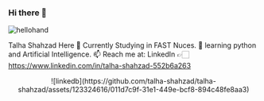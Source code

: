 ### Hi there 👋
![hellohand](https://github.com/talha-shahzad/talha-shahzad/assets/123324616/baf74405-8dd2-4154-823c-e3c54158620f)

Talha Shahzad Here
🔭 Currently Studying in FAST Nuces.
🌱 learning python and Artificial Intelligence.
📫  Reach me at: LinkedIn 👉🏻 https://www.linkedin.com/in/talha-shahzad-552b6a263
<center>
![linkedb](https://github.com/talha-shahzad/talha-shahzad/assets/123324616/011d7c9f-31e1-449e-bcf8-894c48fe8aa3)
</center>

<!--
**talha-shahzad/talha-shahzad** is a ✨ _special_ ✨ repository because its `README.md` (this file) appears on your GitHub profile.

Here are some ideas to get you started:


- 👯 I’m looking to collaborate on ...
- 🤔 I’m looking for help with ...
- 💬 Ask me about ...
- 😄 Pronouns: ...
- ⚡ Fun fact: ...
-->
